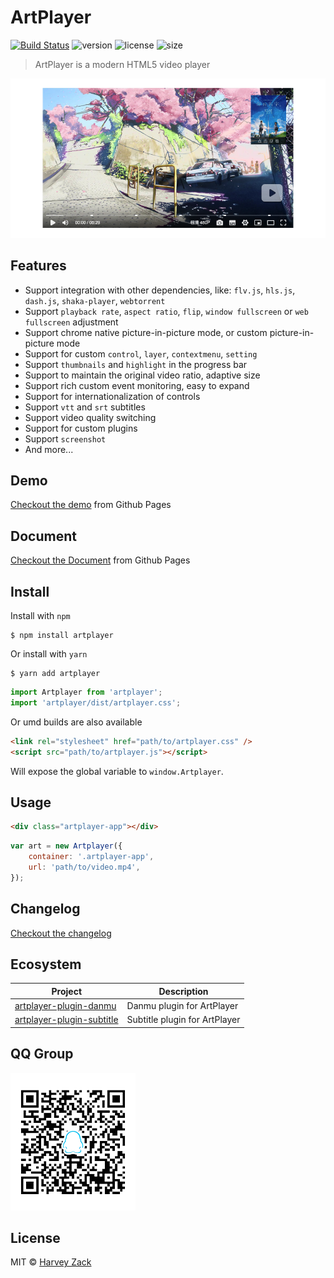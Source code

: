 # ArtPlayer

[![Build Status](https://www.travis-ci.org/zhw2590582/ArtPlayer.svg?branch=master)](https://www.travis-ci.org/zhw2590582/ArtPlayer)
![version](https://badgen.net/npm/v/artplayer)
![license](https://badgen.net/npm/license/artplayer)
![size](https://badgen.net/bundlephobia/minzip/artplayer)

> ArtPlayer is a modern HTML5 video player

![Screenshot](./screenshot.png)

## Features

* Support integration with other dependencies, like: `flv.js`, `hls.js`, `dash.js`, `shaka-player`, `webtorrent`
* Support `playback rate`, `aspect ratio`, `flip`, `window fullscreen` or `web fullscreen` adjustment
* Support chrome native picture-in-picture mode, or custom picture-in-picture mode
* Support for custom `control`, `layer`, `contextmenu`, `setting`
* Support `thumbnails` and `highlight` in the progress bar
* Support to maintain the original video ratio, adaptive size
* Support rich custom event monitoring, easy to expand
* Support for internationalization of controls
* Support `vtt` and `srt` subtitles
* Support video quality switching
* Support for custom plugins
* Support `screenshot`
* And more...

## Demo

[Checkout the demo](https://artplayer.org/lab/) from Github Pages

## Document

[Checkout the Document](https://artplayer.org/docs) from Github Pages

## Install

Install with `npm`

```
$ npm install artplayer
```

Or install with `yarn`

```
$ yarn add artplayer
```

```js
import Artplayer from 'artplayer';
import 'artplayer/dist/artplayer.css';
```

Or umd builds are also available

```html
<link rel="stylesheet" href="path/to/artplayer.css" />
<script src="path/to/artplayer.js"></script>
```

Will expose the global variable to `window.Artplayer`.

## Usage

```html
<div class="artplayer-app"></div>
```

```js
var art = new Artplayer({
    container: '.artplayer-app',
    url: 'path/to/video.mp4',
});
```

## Changelog

[Checkout the changelog](https://github.com/zhw2590582/ArtPlayer/blob/master/changelog.md)

## Ecosystem

| Project                                                                                                          | Description                   |
| ---------------------------------------------------------------------------------------------------------------- | ----------------------------- |
| [artplayer-plugin-danmu](https://github.com/zhw2590582/ArtPlayer/tree/master/packages/artplayer-plugin-danmu)    | Danmu plugin for ArtPlayer    |
| [artplayer-plugin-subtitle](https://github.com/zhw2590582/ArtPlayer/tree/master/packages/artplayer-plugin-subtitle) | Subtitle plugin for ArtPlayer |

## QQ Group

![QQ Group](./QQgroup.png)

## License

MIT © [Harvey Zack](https://www.zhw-island.com/)
